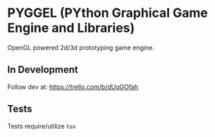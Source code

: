 
# PYGGEL (PYthon Graphical Game Engine and Libraries)

OpenGL powered 2d/3d prototyping game engine.

## In Development

Follow dev at: https://trello.com/b/dUqGOfah

## Tests

Tests require/utilize `tox`
